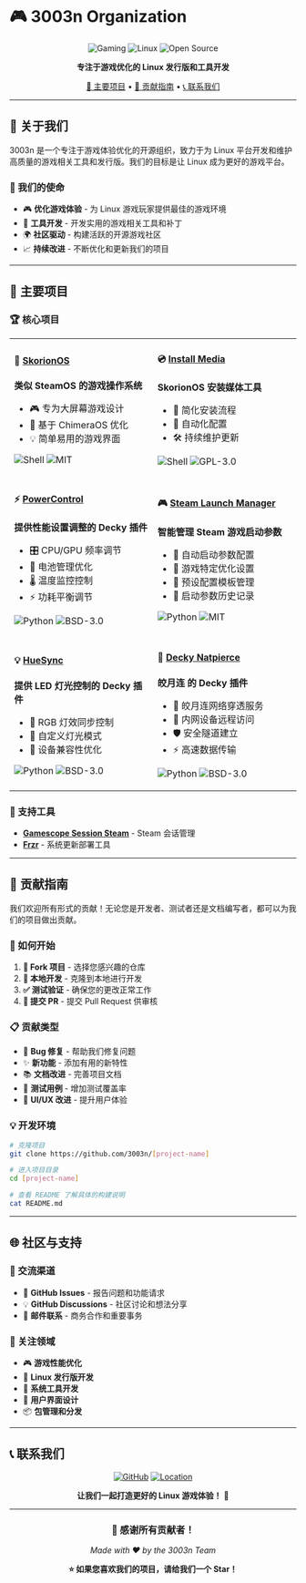 # 🎮 3003n Organization

<div align="center">

![Gaming](https://img.shields.io/badge/Focus-Gaming-blue?style=for-the-badge&logo=steam)
![Linux](https://img.shields.io/badge/Platform-Linux-orange?style=for-the-badge&logo=linux)
![Open Source](https://img.shields.io/badge/License-Open%20Source-green?style=for-the-badge&logo=opensourceinitiative)

**专注于游戏优化的 Linux 发行版和工具开发**

[🌟 主要项目](#-主要项目) • [🤝 贡献指南](#-贡献指南) • [📞 联系我们](#-联系我们)

</div>

---

## 🚀 关于我们

3003n 是一个专注于游戏体验优化的开源组织，致力于为 Linux 平台开发和维护高质量的游戏相关工具和发行版。我们的目标是让 Linux 成为更好的游戏平台。

### 🎯 我们的使命
- 🎮 **优化游戏体验** - 为 Linux 游戏玩家提供最佳的游戏环境
- 🔧 **工具开发** - 开发实用的游戏相关工具和补丁
- 🌍 **社区驱动** - 构建活跃的开源游戏社区
- 📈 **持续改进** - 不断优化和更新我们的项目

---

## 🌟 主要项目

### 🏆 核心项目

<table>
<tr>
<td width="50%">

#### 🎯 [SkorionOS](https://github.com/3003n/skorionos)
**类似 SteamOS 的游戏操作系统**

- 🎮 专为大屏幕游戏设计
- 🚀 基于 ChimeraOS 优化
- 💡 简单易用的游戏界面

![Shell](https://img.shields.io/badge/Shell-aa4444?style=flat-square&logo=gnu-bash&logoColor=white)
![MIT](https://img.shields.io/badge/License-MIT-blue?style=flat-square)

</td>
<td width="50%">

#### 💿 [Install Media](https://github.com/3003n/install-media)
**SkorionOS 安装媒体工具**

- 📀 简化安装流程
- 🔧 自动化配置
- 🛠️ 持续维护更新

![Shell](https://img.shields.io/badge/Shell-aa4444?style=flat-square&logo=gnu-bash&logoColor=white)
![GPL-3.0](https://img.shields.io/badge/License-GPL--3.0-blue?style=flat-square)


</td>
</tr>


<tr>
<td width="50%">

#### ⚡ [PowerControl](https://github.com/mengmeet/PowerControl)
**提供性能设置调整的 Decky 插件**

- 🎛️ CPU/GPU 频率调节
- 🔋 电池管理优化
- 🌡️ 温度监控控制
- ⚡ 功耗平衡调节

![Python](https://img.shields.io/badge/Python-3776AB?style=flat-square&logo=python&logoColor=white)
![BSD-3.0](https://img.shields.io/badge/License-BSD--3.0-orange?style=flat-square)
</td>
<td width="50%">

#### 🎮 [Steam Launch Manager](https://github.com/honjow/steam-launch-manager)
**智能管理 Steam 游戏启动参数**

- 🚀 自动启动参数配置
- 🎯 游戏特定优化设置
- 🔧 预设配置模板管理
- 📝 启动参数历史记录

![Python](https://img.shields.io/badge/Python-3776AB?style=flat-square&logo=python&logoColor=white)
![MIT](https://img.shields.io/badge/License-MIT-blue?style=flat-square)

</td>
</tr>

<tr>
<td width="50%">

#### 💡 [HueSync](https://github.com/honjow/HueSync)
**提供 LED 灯光控制的 Decky 插件**

- 🌈 RGB 灯效同步控制
- 🎨 自定义灯光模式
- 🔧 设备兼容性优化

![Python](https://img.shields.io/badge/Python-3776AB?style=flat-square&logo=python&logoColor=white)
![BSD-3.0](https://img.shields.io/badge/License-BSD--3.0-orange?style=flat-square)
</td>
<td width="50%">

#### 🚀 [Decky Natpierce](https://github.com/honjow/decky-natpierce)
**皎月连 的 Decky 插件**

- 🌙 皎月连网络穿透服务
- 🔗 内网设备远程访问
- 🛡️ 安全隧道建立
- ⚡ 高速数据传输

![Python](https://img.shields.io/badge/Python-3776AB?style=flat-square&logo=python&logoColor=white)
![BSD-3.0](https://img.shields.io/badge/License-BSD--3.0-orange?style=flat-square)

</td>
</tr>

</table>

### 🔧 支持工具

- **[Gamescope Session Steam](https://github.com/3003n/gamescope-session-steam)** - Steam 会话管理
- **[Frzr](https://github.com/honjow/frzr)** - 系统更新部署工具


---

## 🤝 贡献指南

我们欢迎所有形式的贡献！无论您是开发者、测试者还是文档编写者，都可以为我们的项目做出贡献。

### 🚀 如何开始

1. **🍴 Fork 项目** - 选择您感兴趣的仓库
2. **🔧 本地开发** - 克隆到本地进行开发
3. **✅ 测试验证** - 确保您的更改正常工作
4. **📝 提交 PR** - 提交 Pull Request 供审核

### 📋 贡献类型

- 🐛 **Bug 修复** - 帮助我们修复问题
- ✨ **新功能** - 添加有用的新特性
- 📚 **文档改进** - 完善项目文档
- 🧪 **测试用例** - 增加测试覆盖率
- 🎨 **UI/UX 改进** - 提升用户体验

### 💡 开发环境

```bash
# 克隆项目
git clone https://github.com/3003n/[project-name]

# 进入项目目录
cd [project-name]

# 查看 README 了解具体的构建说明
cat README.md
```

---

## 🌐 社区与支持

### 💬 交流渠道

- 🐙 **GitHub Issues** - 报告问题和功能请求
- 💡 **GitHub Discussions** - 社区讨论和想法分享
- 📧 **邮件联系** - 商务合作和重要事务

### 🎯 关注领域

- 🎮 **游戏性能优化**
- 🐧 **Linux 发行版开发**
- 🔧 **系统工具开发**
- 🎨 **用户界面设计**
- 📦 **包管理和分发**

---

## 📞 联系我们

<div align="center">

[![GitHub](https://img.shields.io/badge/GitHub-3003n-black?style=for-the-badge&logo=github)](https://github.com/3003n)
[![Location](https://img.shields.io/badge/Location-China-red?style=for-the-badge&logo=googlemaps)](https://github.com/3003n)

**让我们一起打造更好的 Linux 游戏体验！** 🚀

</div>

---

<div align="center">

### 🌟 感谢所有贡献者！

*Made with ❤️ by the 3003n Team*

**⭐ 如果您喜欢我们的项目，请给我们一个 Star！**

</div>